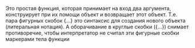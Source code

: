 Это простая функция, которая принимает на вход два аргумента, конструирует при их помощи объект и возвращает этот объект. Т.е. пара фигурных скобок {...} это синтаксис для создания нового объекта (литеральная нотация). А оборачивание в круглые скобки ({...}) снимает противоречие, чтобы интерпретатор не считал эти фигурные скобки маркерами тела функции
